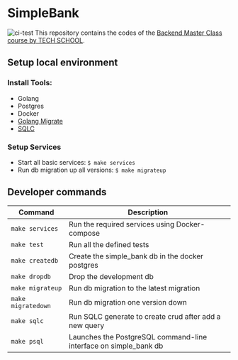 # SimpleBank
![ci-test](https://github.com/HBeserra/simplebank/actions/workflows/ci.yml/badge.svg)
This repository contains the codes of the [Backend Master Class course by TECH SCHOOL](https://www.udemy.com/course/backend-master-class-golang-postgresql-kubernetes/).

## Setup local environment

### Install Tools:

- Golang
- Postgres
- Docker
- [Golang Migrate](https://github.com/golang-migrate/migrate)
- [SQLC](https://github.com/kyleconroy/sqlc)

### Setup Services

- Start all basic services: `$ make services `
- Run db migration up all versions: `$ make migrateup`

## Developer commands

| Command            | Description                                                      |
|--------------------|------------------------------------------------------------------|
| `make services`    | Run the required services using Docker-compose                   |
| `make test`        | Run all the defined tests                                        |
| `make createdb`    | Create the simple_bank db in the docker postgres                 |
| `make dropdb`      | Drop the development db                                          |
| `make migrateup`   | Run db migration to the latest migration                         |
| `make migratedown` | Run db migration one version down                                |
| `make sqlc`        | Run SQLC generate to create crud after add a new query           |
| `make psql`        | Launches the PostgreSQL command-line interface on simple_bank db |

